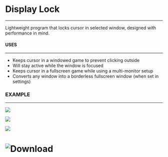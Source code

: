 # Display Lock
---------------------
Lightweight program that locks cursor in selected window, designed with performance in mind.

#### USES
-----------------
- Keeps cursor in a windowed game to prevent clicking outside
- Will stay active while the window is focused
- Keeps cursor in a fullscreen game while using a multi-monitor setup
- Converts any window into a borderless fullscreen window (when set in settings)

### EXAMPLE
---------------
![](https://idietmoran.github.io/Display-Lock/res/displayLock-preview.png)

![](https://idietmoran.github.io/Display-Lock/res/borderless_example.gif)

![](https://idietmoran.github.io/Display-Lock/res/example.gif)

# ![Download](https://github.com/idietmoran/Display-Lock/releases/)
